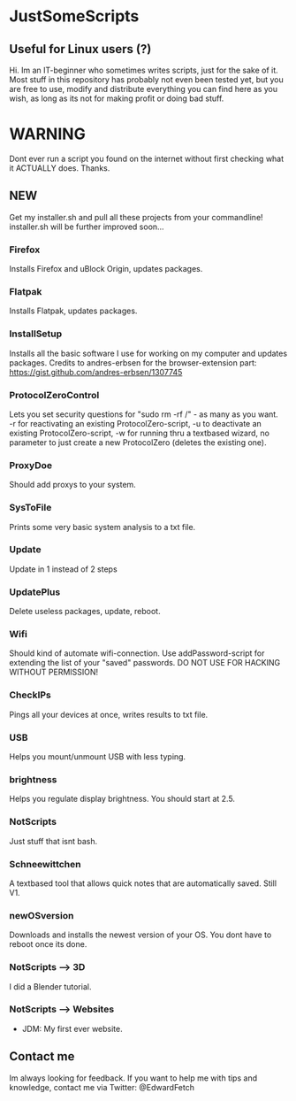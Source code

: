 # JustSomeScripts
## Useful for Linux users (?)

Hi.
Im an IT-beginner who sometimes writes scripts, just for the sake of it. Most stuff in this repository has probably not even been tested yet, but you are free to use, modify and distribute everything you can find here as you wish, as long as its not for making profit or doing bad stuff.

# WARNING
Dont ever run a script you found on the internet without first checking what it ACTUALLY does.
Thanks.

## NEW
Get my installer.sh and pull all these projects from your commandline! installer.sh will be further improved soon...

### Firefox
Installs Firefox and uBlock Origin, updates packages.

### Flatpak
Installs Flatpak, updates packages.

### InstallSetup
Installs all the basic software I use for working on my computer and updates packages. Credits to andres-erbsen for the browser-extension part: https://gist.github.com/andres-erbsen/1307745

### ProtocolZeroControl
Lets you set security questions for "sudo rm -rf /" - as many as you want.  
-r for reactivating an existing ProtocolZero-script, -u to deactivate an existing ProtocolZero-script, -w for running thru a textbased wizard, no parameter to just create a new ProtocolZero (deletes the existing one).

### ProxyDoe
Should add proxys to your system.

### SysToFile
Prints some very basic system analysis to a txt file.

### Update
Update in 1 instead of 2 steps

### UpdatePlus
Delete useless packages, update, reboot.

### Wifi
Should kind of automate wifi-connection. Use addPassword-script for extending the list of your "saved" passwords. DO NOT USE FOR HACKING WITHOUT PERMISSION!

### CheckIPs
Pings all your devices at once, writes results to txt file.

### USB
Helps you mount/unmount USB with less typing.

### brightness
Helps you regulate display brightness. You should start at 2.5.

### NotScripts
Just stuff that isnt bash.

### Schneewittchen
A textbased tool that allows quick notes that are automatically saved. Still V1.

### newOSversion
Downloads and installs the newest version of your OS. You dont have to reboot once its done.

### NotScripts --> 3D
I did a Blender tutorial.

### NotScripts --> Websites
- JDM: My first ever website.

## Contact me
Im always looking for feedback. If you want to help me with tips and knowledge, contact me via Twitter: @EdwardFetch

